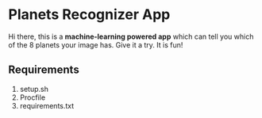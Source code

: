 # Planets Recognizer App
Hi there, this is a **machine-learning powered app** which can tell you which of the 8 planets your image has. Give it a try. It is fun!

## Requirements
1. setup.sh
2. Procfile
3. requirements.txt
